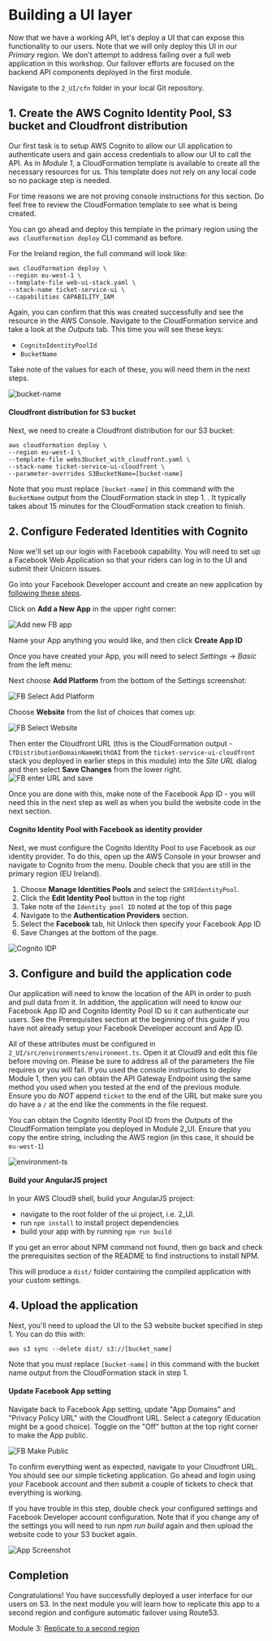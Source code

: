 # Building a UI layer

Now that we have a working API, let's deploy a UI that can expose this
functionality to our users.  Note that we will only deploy this UI in our *Primary*
region.  We don't attempt to address failing over a full web application in this
workshop.  Our failover efforts are focused on the backend API components deployed
in the first module.

Navigate to the `2_UI/cfn` folder in your local Git repository.

## 1. Create the AWS Cognito Identity Pool, S3 bucket and Cloudfront distribution

Our first task is to setup AWS Cognito to allow our UI application to
authenticate users and gain access credentials to allow our UI to call the
API. As in *Module 1*, a CloudFormation template is available to create all the
necessary resources for us. This template does not rely on any local code so
no package step is needed.

For time reasons we are not proving console instructions for this section.  Do
feel free to review the CloudFormation template to see what is being created.

You can go ahead and deploy this template in the primary region using the `aws
cloudformation deploy` CLI command as before.

For the Ireland region, the full command will look like:

    aws cloudformation deploy \
    --region eu-west-1 \
    --template-file web-ui-stack.yaml \
    --stack-name ticket-service-ui \
    --capabilities CAPABILITY_IAM

Again, you can confirm that this was created successfully and see the resource
in the AWS Console. Navigate to the CloudFormation service and take a look at
the *Outputs* tab. This time you will see these keys:

* `CognitoIdentityPoolId`
* `BucketName`
<!-- * `BucketURL` -->

Take note of the values for each of these, you will need them in the next steps.

</details>

![bucket-name](images/s3bucket-name.png)

#### Cloudfront distribution for S3 bucket
Next, we need to create a Cloudfront distribution for our S3 bucket:

    aws cloudformation deploy \
    --region eu-west-1 \
    --template-file webs3bucket_with_cloudfront.yaml \
    --stack-name ticket-service-ui-cloudfront \
    --parameter-overrides S3BucketName=[bucket-name]

Note that you must replace `[bucket-name]` in this command with the `BucketName` output from the CloudFormation stack in step 1. . It typically takes about 15 minutes for the CloudFormation stack creation to finish. 

## 2. Configure Federated Identities with Cognito

Now we'll set up our login with Facebook capability. You will need to set up a
Facebook Web Application so that your riders can log in
to the UI and submit their Unicorn issues.

Go into your Facebook Developer account and create an new application by
[following these steps](https://developers.facebook.com/apps/).

Click on **Add a New App** in the upper right corner: 

![Add new FB app](images/facebook-add-app2.png)

Name your App anything you would like, and then click **Create App ID**

Once you have created your App, you will need to select *Settings* -> *Basic* from the left menu: 

<!-- ![FB Select Settings](images/facebook-select-settings.png) -->

Next choose **Add Platform** from the bottom of the Settings screenshot:

![FB Select Add Platform](images/facebook-add-platform2.png)

Choose **Website** from the list of choices that comes up:

![FB Select Website](images/facebook-select-website.png)

Then enter the Cloudfront URL (this is the CloudFormation output - `CfDistributionDomainNameWithOAI` from the `ticket-service-ui-cloudfront` stack you deployed in earlier steps in this module) into the *Site URL* dialog
and then select **Save Changes** from the lower right.
![FB enter URL and save](images/facebook-website-url2.png)

Once you are done with this, make note of the Facebook App ID - you will need this
in the next step as well as when you build the website code in the next section.

<!-- ![Facebook Config](images/facebook-config.png) -->

#### Cognito Identity Pool with Facebook as identity provider
Next, we must configure the Cognito Identity Pool to use Facebook as our
identity provider. To do this, open up the AWS Console in your browser and
navigate to Cognito from the menu. Double check that you are still in the
primary region (EU Ireland).

1. Choose **Manage Identities Pools** and select the `SXRIdentityPool`.
2. Click the **Edit Identity Pool** button in the top right
3. Take note of the `Identity pool ID` noted at the top of this page
4. Navigate to the **Authentication Providers** section.
5. Select the **Facebook** tab, hit Unlock then specify your Facebook App ID
6. Save Changes at the bottom of the page.

![Cognito IDP](images/cognito-idp.png)

## 3. Configure and build the application code

Our application will need to know the location of the API in order to push and
pull data from it. In addition, the application will need to know our Facebook
App ID and Cognito Identity Pool ID so it can authenticate our users. See the
Prerequisites section at the beginning of this guide if you have not already
setup your Facebook Developer account and App ID.

All of these attributes must be configured in
`2_UI/src/environments/environment.ts`. Open it at Cloud9 and edit
this file before moving on. Please be sure to address all of the parameters the file
requires or you will fail.  If you used the console instructions to deploy Module 1,
then you can obtain the API Gateway Endpoint using the same method you used when you
tested at the end of the previous module.  Ensure you do *NOT* append `ticket` to
the end of the URL but make sure you do have a `/` at the end like the comments in
the file request.

You can obtain the Cognito Identity Pool ID from the *Outputs* of the CloudfFormation
template you deployed in Module 2_UI.  Ensure that you copy the entire string,
including the AWS region (in this case, it should be `eu-west-1`)

![environment-ts](images/environment-ts.png)

#### Build your AngularJS project

In your AWS Cloud9 shell, build your AngularJS project:
<!-- You will need Node Package Manager (NPM) installed on your local machine
(check out the [workshop prerequisites](../README.md#prerequisites)) in order
to build the application. You can follow instructions [Dev Instance
Setup](../README_InstallDevDependencies.md) to set up a dev instance. Once you
have created your dev instance build your project by executing the following: -->

- navigate to the root folder of the ui project, i.e. 2_UI.
- run `npm install` to install project dependencies
- build your app with by running `npm run build`

If you get an error about NPM command not found, then go back and check the
prerequisites section of the README to find instructions to install NPM.

This will produce a `dist/` folder containing the compiled application with your
custom settings.


## 4. Upload the application

Next, you'll need to upload the UI to the S3 website bucket specified in step 1. You can
do this with:

    aws s3 sync --delete dist/ s3://[bucket_name]

Note that you must replace `[bucket-name]` in this command with the bucket
name output from the CloudFormation stack in step 1.

#### Update Facebook App setting
Navigate back to Facebook App setting, update "App Domains" and "Privacy Policy URL" with the Cloudfront URL. Select a category (Education might be a good choice). Toggle on the "Off" button at the top right corner to make the App public.

![FB Make Public](images/facebook-make-public2.png)

To confirm everything went as expected, navigate to your Cloudfront URL. You should see our
simple ticketing application. Go ahead and login using your Facebook account
and then submit a couple of tickets to check that everything is working.

If you have trouble in this step, double check your configured settings and
Facebook Developer account configuration. Note that if you change any
of the settings you will need to run *npm run build* again and then upload the website
code to your S3 bucket again.

![App Screenshot](images/app-screenshot2.png)

## Completion

Congratulations! You have successfully deployed a user interface for our users
on S3. In the next module you will learn how to replicate this app to a second
region and configure automatic failover using Route53.

Module 3: [Replicate to a second region](../3_Replication/README.md)
